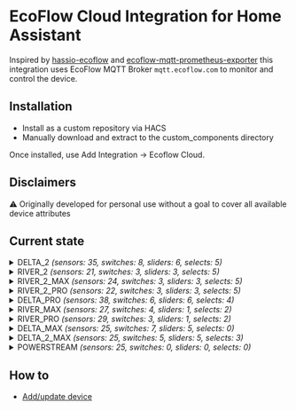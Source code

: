# EcoFlow Cloud Integration for Home Assistant
Inspired by [hassio-ecoflow](https://github.com/vwt12eh8/hassio-ecoflow) and [ecoflow-mqtt-prometheus-exporter](https://github.com/berezhinskiy/ecoflow-mqtt-prometheus-exporter) this integration uses EcoFlow MQTT Broker `mqtt.ecoflow.com` to monitor and control the device.

## Installation

- Install as a custom repository via HACS
- Manually download and extract to the custom_components directory

Once installed, use Add Integration -> Ecoflow Cloud.

## Disclaimers

⚠️ Originally developed for personal use without a goal to cover all available device attributes

## Current state
<details><summary> DELTA_2 <i>(sensors: 35, switches: 8, sliders: 6, selects: 5)</i> </summary>
<p>

*Sensors*
- Main Battery Level
- Battery Level
- Total In Power
- Total Out Power
- AC In Power
- Solar In Power
- AC Out Power
- DC Out Power
- Type-C (1) Out Power
- Type-C (2) Out Power
- USB (1) Out Power
- USB (2) Out Power
- USB QC (1) Out Power
- USB QC (2) Out Power
- Charge Remaining Time
- Discharge Remaining Time
- Inv Out Temperature
- Cycles
- Battery Temperature
- Min Cell Temperature  _(disabled)_
- Max Cell Temperature  _(disabled)_
- Battery Volts  _(disabled)_
- Min Cell Volts  _(disabled)_
- Max Cell Volts  _(disabled)_
- Slave Battery Level  _(auto)_
- Slave Battery Temperature  _(auto)_
- Slave Min Cell Temperature  _(disabled)_
- Slave Max Cell Temperature  _(disabled)_
- Slave Battery Volts  _(disabled)_
- Slave Min Cell Volts  _(disabled)_
- Slave Max Cell Volts  _(disabled)_
- Slave Cycles  _(auto)_
- Slave In Power  _(auto)_
- Slave Out Power  _(auto)_
- Status

*Switches*
- Beeper
- USB Enabled
- AC Always On
- Prio Solar Charging
- AC Enabled
- X-Boost Enabled
- DC (12V) Enabled
- Backup Reserve Enabled

*Sliders (numbers)*
- Max Charge Level
- Min Discharge Level
- Backup Reserve Level
- Generator Auto Start Level
- Generator Auto Stop Level
- AC Charging Power

*Selects*
- DC (12V) Charge Current
- Screen Timeout
- Unit Timeout
- AC Timeout
- DC (12V) Timeout

</p></details>

<details><summary> RIVER_2 <i>(sensors: 21, switches: 3, sliders: 3, selects: 5)</i> </summary>
<p>

*Sensors*
- Main Battery Level
- Total In Power
- Total Out Power
- AC In Power
- Type-C In Power
- Solar In Power
- AC Out Power
- DC Out Power
- Type-C (1) Out Power
- USB Out Power
- Charge Remaining Time
- Discharge Remaining Time
- Inv Out Temperature
- Cycles
- Battery Temperature
- Min Cell Temperature  _(disabled)_
- Max Cell Temperature  _(disabled)_
- Battery Volts  _(disabled)_
- Min Cell Volts  _(disabled)_
- Max Cell Volts  _(disabled)_
- Status

*Switches*
- AC Enabled
- X-Boost Enabled
- DC (12V) Enabled

*Sliders (numbers)*
- Max Charge Level
- Min Discharge Level
- AC Charging Power

*Selects*
- DC (12V) Charge Current
- DC Mode
- Screen Timeout
- Unit Timeout
- AC Timeout

</p></details>

<details><summary> RIVER_2_MAX <i>(sensors: 24, switches: 3, sliders: 3, selects: 5)</i> </summary>
<p>

*Sensors*
- Main Battery Level
- Total In Power
- Total Out Power
- Solar In Current
- Solar In Voltage
- AC In Power
- Type-C In Power
- Solar In Power
- AC Out Power
- DC Out Power
- Type-C Out Power
- USB Out Power
- Charge Remaining Time
- Discharge Remaining Time
- Remaining Time
- Inv Out Temperature
- Cycles
- Battery Temperature
- Min Cell Temperature  _(disabled)_
- Max Cell Temperature  _(disabled)_
- Battery Volts  _(disabled)_
- Min Cell Volts  _(disabled)_
- Max Cell Volts  _(disabled)_
- Status

*Switches*
- AC Enabled
- X-Boost Enabled
- DC (12V) Enabled

*Sliders (numbers)*
- Max Charge Level
- Min Discharge Level
- AC Charging Power

*Selects*
- DC (12V) Charge Current
- DC Mode
- Screen Timeout
- Unit Timeout
- AC Timeout

</p></details>

<details><summary> RIVER_2_PRO <i>(sensors: 22, switches: 3, sliders: 3, selects: 5)</i> </summary>
<p>

*Sensors*
- Main Battery Level
- Total In Power
- Total Out Power
- AC In Power
- Type-C In Power
- Solar In Power
- AC Out Power
- DC Out Power
- Type-C Out Power
- USB Out Power
- Charge Remaining Time
- Discharge Remaining Time
- Remaining Time
- Inv Out Temperature
- Cycles
- Battery Temperature
- Min Cell Temperature  _(disabled)_
- Max Cell Temperature  _(disabled)_
- Battery Volts  _(disabled)_
- Min Cell Volts  _(disabled)_
- Max Cell Volts  _(disabled)_
- Status

*Switches*
- AC Enabled
- X-Boost Enabled
- DC (12V) Enabled

*Sliders (numbers)*
- Max Charge Level
- Min Discharge Level
- AC Charging Power

*Selects*
- DC (12V) Charge Current
- DC Mode
- Screen Timeout
- Unit Timeout
- AC Timeout

</p></details>

<details><summary> DELTA_PRO <i>(sensors: 38, switches: 6, sliders: 6, selects: 4)</i> </summary>
<p>

*Sensors*
- Main Battery Level
- Total In Power
- Total Out Power
- AC In Power
- Solar In Power
- AC Out Power
- DC Out Power
- DC Car Out Power
- DC Anderson Out Power
- Type-C (1) Out Power
- Type-C (2) Out Power
- USB (1) Out Power
- USB (2) Out Power
- USB QC (1) Out Power
- USB QC (2) Out Power
- Charge Remaining Time
- Discharge Remaining Time
- Cycles
- Battery Temperature
- Min Cell Temperature  _(disabled)_
- Max Cell Temperature  _(disabled)_
- Battery Volts  _(disabled)_
- Min Cell Volts  _(disabled)_
- Max Cell Volts  _(disabled)_
- Solar In Energy
- Battery Charge Energy from AC
- Battery Charge Energy from DC
- Battery Discharge Energy to AC
- Battery Discharge Energy to DC
- Slave 1 Battery Level  _(auto)_
- Slave 1 Battery Temperature  _(auto)_
- Slave 1 In Power  _(auto)_
- Slave 1 Out Power  _(auto)_
- Slave 2 Battery Level  _(auto)_
- Slave 2 Battery Temperature  _(auto)_
- Slave 2 In Power  _(auto)_
- Slave 2 Out Power  _(auto)_
- Status

*Switches*
- Beeper
- DC (12V) Enabled
- AC Enabled
- X-Boost Enabled
- AC Always On
- Backup Reserve Enabled

*Sliders (numbers)*
- Max Charge Level
- Min Discharge Level
- Backup Reserve Level
- Generator Auto Start Level
- Generator Auto Stop Level
- AC Charging Power

*Selects*
- DC (12V) Charge Current
- Screen Timeout
- Unit Timeout
- AC Timeout

</p></details>

<details><summary> RIVER_MAX <i>(sensors: 27, switches: 4, sliders: 1, selects: 2)</i> </summary>
<p>

*Sensors*
- Main Battery Level
- Total In Power
- Total Out Power
- AC In Power
- AC Out Power
- DC Out Power
- Type-C Out Power
- USB (1) Out Power
- USB (2) Out Power
- USB (3) Out Power
- Remaining Time
- Cycles
- Battery Temperature
- Min Cell Temperature  _(disabled)_
- Max Cell Temperature  _(disabled)_
- Battery Volts  _(disabled)_
- Min Cell Volts  _(disabled)_
- Max Cell Volts  _(disabled)_
- Slave Battery Level  _(auto)_
- Slave Battery Temperature  _(auto)_
- Slave Min Cell Temperature  _(disabled)_
- Slave Max Cell Temperature  _(disabled)_
- Battery Volts  _(disabled)_
- Min Cell Volts  _(disabled)_
- Max Cell Volts  _(disabled)_
- Slave Cycles  _(auto)_
- Status

*Switches*
- Beeper
- AC Enabled
- DC (12V) Enabled
- X-Boost Enabled

*Sliders (numbers)*
- Max Charge Level  _(read-only)_

*Selects*
- Unit Timeout
- AC Timeout

</p></details>

<details><summary> RIVER_PRO <i>(sensors: 29, switches: 3, sliders: 1, selects: 2)</i> </summary>
<p>

*Sensors*
- Main Battery Level
- Total In Power
- Total Out Power
- Solar In Current
- Solar In Voltage
- AC In Power
- AC Out Power
- DC Out Power
- Type-C Out Power
- USB (1) Out Power
- USB (2) Out Power
- USB (3) Out Power
- Remaining Time
- Battery Temperature
- Min Cell Temperature  _(disabled)_
- Max Cell Temperature  _(disabled)_
- Battery Volts  _(disabled)_
- Battery Current  _(disabled)_
- Min Cell Volts  _(disabled)_
- Max Cell Volts  _(disabled)_
- Cycles
- Slave Battery Level  _(auto)_
- Slave Cycles  _(auto)_
- Slave Battery Temperature  _(auto)_
- Slave Battery Volts  _(disabled)_
- Slave Battery Current  _(disabled)_
- Slave Min Cell Volts  _(disabled)_
- Slave Max Cell Volts  _(disabled)_
- Status

*Switches*
- Beeper  _(read-only)_
- AC Enabled  _(read-only)_
- X-Boost Enabled  _(read-only)_

*Sliders (numbers)*
- Max Charge Level  _(read-only)_

*Selects*
- Unit Timeout  _(read-only)_
- AC Timeout  _(read-only)_

</p></details>

<details><summary> DELTA_MAX <i>(sensors: 25, switches: 7, sliders: 5, selects: 0)</i> </summary>
<p>

*Sensors*
- Main Battery Level
- Battery Level
- Total In Power
- Total Out Power
- AC In Power
- Solar In Power
- AC Out Power
- DC Out Power
- Type-C (1) Out Power
- Type-C (2) Out Power
- USB (1) Out Power
- USB (2) Out Power
- USB QC (1) Out Power
- USB QC (2) Out Power
- Charge Remaining Time
- Discharge Remaining Time
- Inv Out Temperature
- Cycles
- Battery Temperature
- Min Cell Temperature  _(disabled)_
- Max Cell Temperature  _(disabled)_
- Battery Volts  _(disabled)_
- Min Cell Volts  _(disabled)_
- Max Cell Volts  _(disabled)_
- Status

*Switches*
- Beeper
- USB Enabled
- AC Always On
- Prio Solar Charging
- AC Enabled
- X-Boost Enabled
- DC (12V) Enabled

*Sliders (numbers)*
- Max Charge Level
- Min Discharge Level
- Generator Auto Start Level
- Generator Auto Stop Level
- AC Charging Power

*Selects*

</p></details>

<details><summary> DELTA_2_MAX <i>(sensors: 25, switches: 5, sliders: 5, selects: 3)</i> </summary>
<p>

*Sensors*
- Main Battery Level
- Battery Level
- Total In Power
- Total Out Power
- AC In Power
- Solar In Power
- AC Out Power
- DC Out Power
- Type-C (1) Out Power
- Type-C (2) Out Power
- USB (1) Out Power
- USB (2) Out Power
- USB QC (1) Out Power
- USB QC (2) Out Power
- Charge Remaining Time
- Discharge Remaining Time
- Inv Out Temperature
- Cycles
- Battery Temperature
- Min Cell Temperature  _(disabled)_
- Max Cell Temperature  _(disabled)_
- Battery Volts  _(disabled)_
- Min Cell Volts  _(disabled)_
- Max Cell Volts  _(disabled)_
- Status

*Switches*
- Beeper
- USB Enabled
- AC Always On
- AC Enabled
- X-Boost Enabled

*Sliders (numbers)*
- Max Charge Level
- Min Discharge Level
- Generator Auto Start Level
- Generator Auto Stop Level
- AC Charging Power

*Selects*
- Screen Timeout
- Unit Timeout
- AC Timeout

</p></details>

<details><summary> POWERSTREAM <i>(sensors: 25, switches: 0, sliders: 0, selects: 0)</i> </summary>
<p>

*Sensors*
- Solar 1 Watts
- Solar 1 Input Potential
- Solar 1 Op Potential
- Solar 1 Currrent
- Solar 1 Tempurature
- Solar 1 Relay Status
- Solar 1 Error Code _(disabled)_
- Solar 1 Warning Code _(disabled)_
- Solar 1 tatus _(disabled)_
- Solar 2 Watts
- Solar 2 Input Potential
- Solar 2 Op Potential
- Solar 2 Current
- Solar 2 Tempurature
- Solar 2 Relay Status
- Solar 2 Error Code _(disabled)_
- Solar 2 Warning Code _(disabled)_
- Solar 2 Status _(disabled)_
- Battery Type _(disabled)_
- Battery Charge
- Battery Input Watts
- Battery Input Potential
- Battery Op Potential
- Battery Input Current
- Battery Tempurature
- Charge Time
- Discharge Time
- Battery Error Code _(disabled)_
- Battery Warning Code _(disabled)_
- Battery Status _(disabled)_
- LLC Input Potential _(disabled)_
- LLC Op Potential _(disabled)_
- LLC Error Code _(disabled)_
- LLC Warning Code _(disabled)_
- LLC Status _(disabled)_
- Inverter On/Off Status
- Inverter Output Watts
- Inverter Output Potential _(disabled)_
- Inverter Op Potential
- Inverter Output Current
- Inverter DC Current
- Inverter Frequency
- Inverter Tempurature
- Inverter Relay Status
- Inverter Error Code _(disabled)_
- Inverter Warning Code _(disabled)_
- Inverter Status _(disabled)_
- Other Loads
- Smart Plug Loads
- Rated Power
- Lower Battery Limit _(disabled)_
- Upper Battery Limit _(disabled)_
- Wireless Error Code _(disabled)_
- Wireless Warning Code _(disabled)_
- LED Brightness _(disabled)_
- Heartbeat Frequency _(disabled)_

*Switches*
None

*Sliders (numbers)*
None

*Selects*
None

</p></details>

## How to
- [Add/update device](docs/integration.md)
